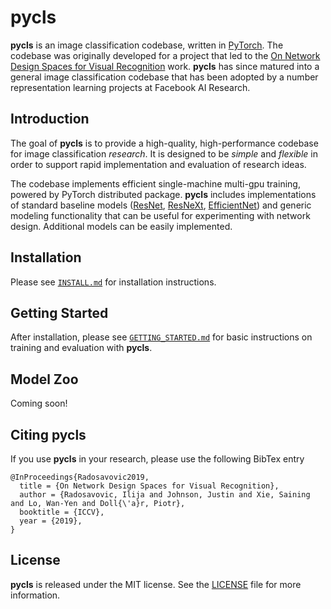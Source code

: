 # pycls

**pycls** is an image classification codebase, written in [PyTorch](https://pytorch.org/). The codebase was originally developed for a project that led to the [On Network Design Spaces for Visual Recognition](https://arxiv.org/abs/1905.13214) work. **pycls** has since matured into a general image classification codebase that has been adopted by a number representation learning projects at Facebook AI Research.

## Introduction

The goal of **pycls** is to provide a high-quality, high-performance codebase for image classification <i>research</i>. It is designed to be <i>simple</i> and <i>flexible</i> in order to support rapid implementation and evaluation of research ideas.

The codebase implements efficient single-machine multi-gpu training, powered by PyTorch distributed package. **pycls** includes implementations of standard baseline models ([ResNet](https://arxiv.org/abs/1512.03385), [ResNeXt](https://arxiv.org/abs/1611.05431), [EfficientNet](https://arxiv.org/abs/1905.11946)) and generic modeling functionality that can be useful for experimenting with network design. Additional models can be easily implemented.

## Installation

Please see [`INSTALL.md`](INSTALL.md) for installation instructions.

## Getting Started

After installation, please see [`GETTING_STARTED.md`](GETTING_STARTED.md) for basic instructions on training and evaluation with **pycls**.

## Model Zoo

Coming soon!

## Citing pycls

If you use **pycls** in your research, please use the following BibTex entry

```
@InProceedings{Radosavovic2019,
  title = {On Network Design Spaces for Visual Recognition},
  author = {Radosavovic, Ilija and Johnson, Justin and Xie, Saining and Lo, Wan-Yen and Doll{\'a}r, Piotr},
  booktitle = {ICCV},
  year = {2019},
}
```

## License

**pycls** is released under the MIT license. See the [LICENSE](LICENSE) file for more information.
